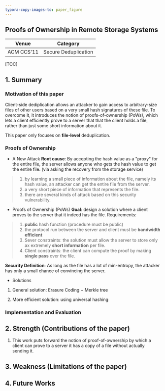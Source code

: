 ```yaml
---
typora-copy-images-to: paper_figure
---
```

Proofs of Ownership in Remote Storage Systems
------------------------------------------
|           Venue            |       Category       |
| :------------------------: | :------------------: |
| ACM CCS'11 | Secure Deduplication |
[TOC]

## 1. Summary
### Motivation of this paper
Client-side dediplication allows an attacker to gain access to arbitrary-size files of other users based on a very small hash signatures of these file.
To overcome it, it introduces the notion of proofs-of-ownership (PoWs), which lets a client efficiently prove to a server that that the client holds a file, rather than just some short information about it.

This paper only focuses on **file-level** deduplication.
### Proofs of Ownership
- A New Attack
**Root cause**: By accepting the hash value as a "proxy" for the entire file, the server allows anyone who gets the hash value to get the entire file. (via asking the recovery from the storage service)
> 1. by learning a small piece of information about the file, namely its hash value, an attacker can get the entire file from the server.
> 2. a very short piece of information that represents the file.
> 3. there are several kinds of attack based on this security vulnerability. 

- Proofs of Ownership (PoWs)
**Goal**: design a solution where a client proves to the server that it indeed has the file.
Requirements:
> 1. **public** hash function (procedure must be public)
> 2. the protocol run between the server and client must be **bandwidth efficient**
> 3. Sever constraints: the solution must allow the server to store only ax extremely **short information** per file.
> 4. Client constraints: the client can compute the proof by making **single pass** over the file.

**Security Definition**:
As long as the file has a lot of min-entropy, the attacker has only a small chance of convincing the server.

- Solutions
1. General solution: Erasure Coding + Merkle tree

2. More efficient solution: using universal hashing






### Implementation and Evaluation

## 2. Strength (Contributions of the paper)
1. This work puts forward the notion of proof-of-ownership by which a client can prove to a server it has a copy of a file without actually sending it.


## 3. Weakness (Limitations of the paper)

## 4. Future Works
